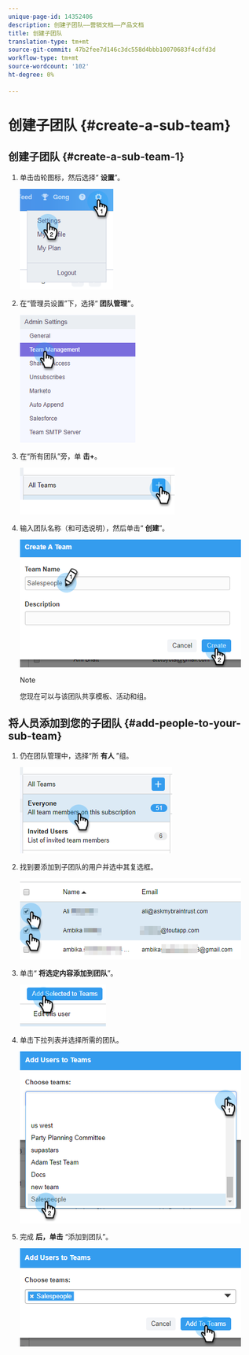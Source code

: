 ```yaml
---
unique-page-id: 14352406
description: 创建子团队——营销文档——产品文档
title: 创建子团队
translation-type: tm+mt
source-git-commit: 47b2fee7d146c3dc558d4bbb10070683f4cdfd3d
workflow-type: tm+mt
source-wordcount: '102'
ht-degree: 0%

---
```



# 创建子团队 {#create-a-sub-team}

## 创建子团队 {#create-a-sub-team-1}

1. 单击齿轮图标，然后选择“ **设置**”。

   ![](assets/one-1.png)

1. 在“管理员设置”下，选择“ **团队管理”**。

   ![](assets/two-1.png)

1. 在“所有团队”旁，单 **击+**。

   ![](assets/three-1.png)

1. 输入团队名称（和可选说明），然后单击“ **创建**”。

   ![](assets/four-1.png)

   >[!NOTE]
   >
   >您现在可以与该团队共享模板、活动和组。

## 将人员添加到您的子团队 {#add-people-to-your-sub-team}

1. 仍在团队管理中，选择“所 **有人** ”组。

   ![](assets/five-1.png)

1. 找到要添加到子团队的用户并选中其复选框。

   ![](assets/six.png)

1. 单击“ **将选定内容添加到团队**”。

   ![](assets/seven.png)

1. 单击下拉列表并选择所需的团队。

   ![](assets/eight.png)

1. 完成 **后，单击** “添加到团队”。

   ![](assets/nine.png)

